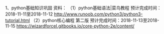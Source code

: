 1、python基础知识巩固
资料：
（1）python基础语法|菜鸟教程 								预计完成时间：2018-11-11至2018-11-12
http://www.runoob.com/python3/python3-tutorial.html
（2）python核心编程 第二版								预计完成时间：2018-11-13至2018-11-15
https://wizardforcel.gitbooks.io/core-python-2e/content/
